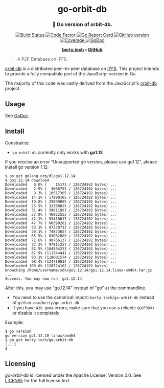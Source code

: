 <h1 align="center">
  <br>
  go-orbit-db
  <br>
</h1>

<h3 align="center">🤝 Go version of orbit-db.</h3>

<p align="center">
  <a href="https://circleci.com/gh/berty/go-orbit-db">
    <img src="https://circleci.com/gh/berty/go-orbit-db.svg?style=svg"
         alt="Build Status">
  </a>
  <a href="https://www.codefactor.io/repository/github/berty/go-orbit-db">
    <img src="https://www.codefactor.io/repository/github/berty/go-orbit-db/badge"
         alt="Code Factor">
  </a>
  <a href="https://goreportcard.com/report/berty.tech/go-orbit-db">
    <img src="https://goreportcard.com/badge/berty.tech/go-orbit-db"
         alt="Go Report Card">
  </a>
  <a href="https://github.com/berty/go-orbit-db/releases">
    <img src="https://badge.fury.io/gh/berty%2Fgo-orbit-db.svg"
         alt="GitHub version">
  </a>
  <a href="https://codecov.io/gh/berty/go-orbit-db">
    <img src="https://codecov.io/gh/berty/go-orbit-db/branch/master/graph/badge.svg"
         alt="Coverage" />
  </a>
  <a href="https://godoc.org/berty.tech/go-orbit-db">
    <img src="https://godoc.org/berty.tech/go-orbit-db?status.svg"
         alt="GoDoc">
  </a>
</p>

<p align="center"><b>
    <a href="https://berty.tech">berty.tech</a> •
    <a href="https://github.com/berty">GitHub</a>
</b></p>

> A P2P Database on IPFS.

[orbit-db](https://github.com/orbitdb/orbit-db/) is a distributed peer-to-peer database on [IPFS](https://github.com/ipfs/ipfs). This project intends to provide a fully compatible port of the JavaScript version in Go.

The majority of this code was vastly derived from the JavaScript's [orbit-db](https://github.com/orbitdb/orbit-db) project.

## Usage

See [GoDoc](https://godoc.org/github.com/berty/go-orbit-db).

## Install

Constraints:

* `go-orbit-db` currently only works with **go1.12**

If you receive an error "Unsupported go version, please use go1.12",
please install go version 1.12:

```console
$ go get golang.org/dl/go1.12.14
$ go1.12.14 download
Downloaded   0.0% (    15173 / 126724102 bytes) ...
Downloaded   2.9% (  3668793 / 126724102 bytes) ...
Downloaded   8.3% ( 10517305 / 126724102 bytes) ...
Downloaded  14.1% ( 17890105 / 126724102 bytes) ...
Downloaded  19.8% ( 25099065 / 126724102 bytes) ...
Downloaded  25.5% ( 32308025 / 126724102 bytes) ...
Downloaded  31.4% ( 39811897 / 126724102 bytes) ...
Downloaded  37.0% ( 46922553 / 126724102 bytes) ...
Downloaded  42.1% ( 53410617 / 126724102 bytes) ...
Downloaded  47.7% ( 60390201 / 126724102 bytes) ...
Downloaded  53.1% ( 67238713 / 126724102 bytes) ...
Downloaded  59.1% ( 74873657 / 126724102 bytes) ...
Downloaded  65.5% ( 83032889 / 126724102 bytes) ...
Downloaded  71.6% ( 90766137 / 126724102 bytes) ...
Downloaded  77.2% ( 97811257 / 126724102 bytes) ...
Downloaded  82.5% (104594233 / 126724102 bytes) ...
Downloaded  87.9% (111344441 / 126724102 bytes) ...
Downloaded  93.1% (118001574 / 126724102 bytes) ...
Downloaded  98.4% (124719014 / 126724102 bytes) ...
Downloaded 100.0% (126724102 / 126724102 bytes)
Unpacking /home/username/sdk/go1.12.14/go1.12.14.linux-amd64.tar.gz ...
Success. You may now run 'go1.12.14'
```

After this, you may use "go.12.14" instead of "go" at the commandline.

* You need to use the canonical import: `berty.tech/go-orbit-db` instead of `github.com/berty/go-orbit-db`
* If you have `410 gone` errors, make sure that you use a reliable `$GOPROXY` or disable it completely

Example:

```console
$ go version
go version go1.12.10 linux/amd64
$ go get berty.tech/go-orbit-db
[...]
$
```

## Licensing

*go-orbit-db* is licensed under the Apache License, Version 2.0.
See [LICENSE](LICENSE) for the full license text.
